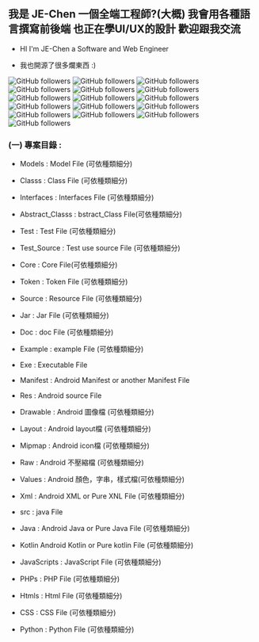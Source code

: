 ## 我是 JE-Chen 一個全端工程師?(大概) 我會用各種語言撰寫前後端 也正在學UI/UX的設計 歡迎跟我交流

* HI I'm JE-Chen a Software and Web Engineer

*  我也開源了很多爛東西 :)

<img alt="GitHub followers" src="https://img.shields.io/badge/Program use-Java-green">
<img alt="GitHub followers" src="https://img.shields.io/badge/Program use-C-green">
<img alt="GitHub followers" src="https://img.shields.io/badge/Program use-C++-green">
<img alt="GitHub followers" src="https://img.shields.io/badge/Program use-Python-green">
<img alt="GitHub followers" src="https://img.shields.io/badge/Program use-PHP-green">
<img alt="GitHub followers" src="https://img.shields.io/badge/Program use-JavaScript-green">
<img alt="GitHub followers" src="https://img.shields.io/badge/Program use-R-green">
<img alt="GitHub followers" src="https://img.shields.io/badge/Program use-CShape-green">

<img alt="GitHub followers" src="https://img.shields.io/badge/Web UI use-HTML5-green">
<img alt="GitHub followers" src="https://img.shields.io/badge/Web UI use-CSS-green">
<img alt="GitHub followers" src="https://img.shields.io/badge/Web UI use-BootStrap-green">

<img alt="GitHub followers" src="https://img.shields.io/badge/Learning use-Rust-red">
<img alt="GitHub followers" src="https://img.shields.io/badge/Learning use-Ruby-red">
<img alt="GitHub followers" src="https://img.shields.io/badge/Learning use-Go-red">
<img alt="GitHub followers" src="https://img.shields.io/badge/Learning use-Elixir-red">
<img alt="GitHub followers" src="https://img.shields.io/badge/Learning use-CUDA-red">

### (一) 專案目錄 :

* Models : Model File (可依種類細分)

* Classs : Class File (可依種類細分)

* Interfaces : Interfaces File (可依種類細分)

* Abstract_Classs : bstract_Class File(可依種類細分)

* Test : Test File (可依種類細分)

* Test_Source : Test use source File (可依種類細分)

* Core : Core File(可依種類細分)

* Token : Token File (可依種類細分)

* Source : Resource File (可依種類細分)

* Jar : Jar File (可依種類細分)

* Doc : doc File (可依種類細分)

* Example : example File (可依種類細分)

* Exe : Executable File

* Manifest : Android Manifest or another Manifest File

* Res : Android source File

* Drawable : Android 圖像檔 (可依種類細分)

* Layout : Android layout檔 (可依種類細分)

* Mipmap : Android icon檔 (可依種類細分)

* Raw : Android 不壓縮檔 (可依種類細分)

* Values : Android 顏色，字串，樣式檔(可依種類細分)

* Xml : Android XML or Pure XNL File (可依種類細分)

* src : java File 

* Java : Android Java  or Pure Java File (可依種類細分)

* Kotlin Android Kotlin  or Pure kotlin File (可依種類細分)

* JavaScripts : JavaScript File (可依種類細分)

* PHPs : PHP File (可依種類細分)

* Htmls : Html File (可依種類細分)

* CSS : CSS File (可依種類細分)

* Python : Python File (可依種類細分)


